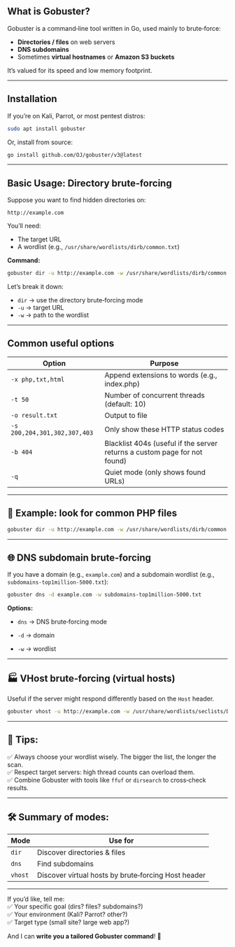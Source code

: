 ## What is Gobuster?

Gobuster is a command‑line tool written in Go, used mainly to brute‑force:
- **Directories / files** on web servers
- **DNS subdomains**
- Sometimes **virtual hostnames** or **Amazon S3 buckets**

It’s valued for its speed and low memory footprint.

---

## Installation

If you’re on Kali, Parrot, or most pentest distros:

```bash
sudo apt install gobuster
```

Or, install from source:

```bash
go install github.com/OJ/gobuster/v3@latest
```

---

## Basic Usage: Directory brute‑forcing

Suppose you want to find hidden directories on:

```
http://example.com
```

You’ll need:
- The target URL
- A wordlist (e.g., `/usr/share/wordlists/dirb/common.txt`)

**Command:**

```bash
gobuster dir -u http://example.com -w /usr/share/wordlists/dirb/common.txt
```

Let’s break it down:
- `dir` → use the directory brute‑forcing mode
- `-u` → target URL
- `-w` → path to the wordlist

---

## Common useful options

|Option|Purpose|
|---|---|
|`-x php,txt,html`|Append extensions to words (e.g., index.php)|
|`-t 50`|Number of concurrent threads (default: 10)|
|`-o result.txt`|Output to file|
|`-s 200,204,301,302,307,403`|Only show these HTTP status codes|
|`-b 404`|Blacklist 404s (useful if the server returns a custom page for not found)|
|`-q`|Quiet mode (only shows found URLs)|

---

## 🧪 **Example: look for common PHP files**

```bash
gobuster dir -u http://example.com -w /usr/share/wordlists/dirb/common.txt -x php,txt,html -t 50 -o gobuster_results.txt
```

---

## 🌐 **DNS subdomain brute‑forcing**

If you have a domain (e.g., `example.com`) and a subdomain wordlist (e.g., `subdomains-top1million-5000.txt`):

```bash
gobuster dns -d example.com -w subdomains-top1million-5000.txt
```

**Options:**

- `dns` → DNS brute‑forcing mode
    
- `-d` → domain
    
- `-w` → wordlist
    

---

## 🏭 **VHost brute‑forcing** (virtual hosts)

Useful if the server might respond differently based on the `Host` header.

```bash
gobuster vhost -u http://example.com -w /usr/share/wordlists/seclists/Discovery/DNS/subdomains-top1million-5000.txt
```

---

## 📒 **Tips:**

✅ Always choose your wordlist wisely. The bigger the list, the longer the scan.  
✅ Respect target servers: high thread counts can overload them.  
✅ Combine Gobuster with tools like `ffuf` or `dirsearch` to cross‑check results.

---

## 🛠 **Summary of modes:**

|Mode|Use for|
|---|---|
|`dir`|Discover directories & files|
|`dns`|Find subdomains|
|`vhost`|Discover virtual hosts by brute‑forcing Host header|

---

If you’d like, tell me:  
✅ Your specific goal (dirs? files? subdomains?)  
✅ Your environment (Kali? Parrot? other?)  
✅ Target type (small site? large web app?)

And I can **write you a tailored Gobuster command**! 🚀